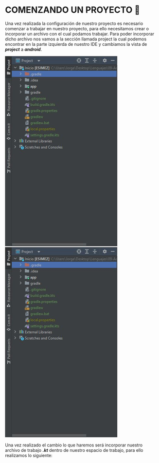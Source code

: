 # COMENZANDO UN PROYECTO :checkered_flag:
Una vez realizada la configuración de nuestro proyecto es necesario comenzar a trabajar en nuestro proyecto, para ello necesitamos crear o incorporar un
archivo con el cual podamos trabajar. Para poder incorporar dicho archivo nos vamos a la sección llamada project la cual podemos encontrar en la parte
izquierda de nuestro IDE y cambiamos la vista de <b><i>project</i></b> a <b><i>android</i></b>.

<div>
    <img src="/09-Android/IMG/Fundamentos/Comienzo1.JPG">
    <img src="/09-Android/IMG/Fundamentos/Comienzo1.JPG">
</div>

Una vez realizado el cambio lo que haremos será incorporar nuestro archivo de trabajo <b><i>.kt</i></b> dentro de nuestro espacio de trabajo, para ello
realizamos lo siguiente: